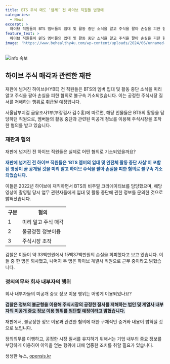 ```yaml
---
title: BTS 주식 매도 ‘얌체’ 전 하이브 직원들 법정에
categories:
  - News
excerpt: >
  하이브 직원들이 BTS 멤버들의 입대 및 활동 중단 소식을 알고 주식을 팔아 손실을 피한 혐의로 재판에 넘겨졌다. 해당 영상은 고위 관계자나 소수의 업무 관련자들만 알 수 있는 보안 사항이었는데, 직원들은 영상이 곧 공개될 것을 알고 지인들에게 주식을 팔아야 한다는 등의 말을 하였고, 이로 인해 하이브 주가는 24.87% 급락하여 검찰은 이들이 3339만~1억5379만원의 손실을 회피했다고 밝혔다.
feature_text: >
  하이브 직원들이 BTS 멤버들의 입대 및 활동 중단 소식을 알고 주식을 팔아 손실을 피한 혐의로 재판에 넘겨졌다. 해당 영상은 고위 관계자나 소수의 업무 관련자들만 알 수 있는 보안 사항이었는데, 직원들은 영상이 곧 공개될 것을 알고 지인들에게 주식을 팔아야 한다는 등의 말을 하였고, 이로 인해 하이브 주가는 24.87% 급락하여 검찰은 이들이 3339만~1억5379만원의 손실을 회피했다고 밝혔다.
image: 'https://www.behealthy4u.com/wp-content/uploads/2024/06/unnamed-file.png'
---
```


<p><img src="https://www.behealthy4u.com/wp-content/uploads/2024/06/unnamed-file.png" alt="info 속보" /></p>

<h2 data-ke-size="size26">하이브 주식 매각과 관련한 재판</h2>

<p>재판에 넘겨진 하이브(HYBE) 전 직원들은 BTS의 멤버 입대 및 활동 중단 소식을 미리 알고 주식을 팔아 손실을 피한 혐의로 불구속 기소되었습니다. 이는 공정한 주식시장 질서를 저해하는 행위로 취급될 예정입니다.</p>

<p data-ke-size="size16">서울남부지검 금융조사1부(부장검사 김수홍)에 따르면, 해당 인물들은 BTS의 활동을 담당하던 직원으로, 멤버들의 활동 중단과 관련된 미공개 정보를 이용해 주식시장을 조작한 혐의를 받고 있습니다.</p>

<h3 data-ke-size="size22">재판과 혐의</h3>

<p>재판에 넘겨진 전 하이브 직원들은 실제로 어떤 혐의로 기소되었을까요?</p>

<p><b><span style="color: #1a5490;">재판에 넘겨진 전 하이브 직원들은 'BTS 멤버의 입대 및 완전체 활동 중단 사실'이 포함된 영상이 곧 공개될 것을 미리 알고 하이브 주식을 팔아 손실을 피한 혐의로 불구속 기소되었습니다.</span></b></p>

<p>이들은 2022년 하이브에 재직하면서 BTS의 비주얼 크리에이티브를 담당했으며, 해당 영상이 촬영될 당시 업무 관련자들에게 입대 및 활동 중단에 관한 정보를 문의한 것으로 밝혀졌습니다.</p>

<table>
  <tr>
    <th>구분</th>
    <th>혐의</th>
  </tr>
  <tr>
    <td>1</td>
    <td>미리 알고 주식 매각</td>
  </tr>
  <tr>
    <td>2</td>
    <td>불공정한 정보이용</td>
  </tr>
  <tr>
    <td>3</td>
    <td>주식시장 조작</td>
  </tr>
</table>

<p data-ke-size="size16">검찰은 이들이 약 33백만원에서 15백37백만원의 손실을 회피했다고 보고 있습니다. 이들 중 한 명은 퇴사했고, 나머지 두 명은 하이브 계열사 직원으로 근무 중이라고 밝혔습니다.</p>

<h3 data-ke-size="size22">정의의무와 회사 내부자의 행위</h3>

<p>회사 내부자들의 미공개 중요 정보 이용 행위는 어떻게 이용되었나요?</p>

<p><b><span style="background-color: #21538527;">검찰은 정보의 불균형을 이용해 주식시장의 공정한 질서를 저해하는 법인 및 계열사 내부자의 미공개 중요 정보 이용 행위를 엄단할 예정이라고 밝혔습니다.</span></b></p>

<p>재판에서, 불공정한 정보 이용과 관련한 혐의에 대한 구체적인 증거와 내용이 밝혀질 것으로 보입니다.</p>

<p data-ke-size="size16">정의의무를 이행하고, 공정한 시장 질서를 유지하기 위해서는 기업 내부의 중요 정보를 부당하게 이용하여 이익을 얻는 행위에 대해 엄중한 조치를 취할 필요가 있습니다.</p>
생생한 뉴스, <a href="https://opensis.kr" rel="dofollow">opensis.kr</a>


